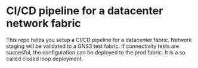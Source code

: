 # CI/CD pipeline for a datacenter network fabric
This repo helps you setup a CI/CD pipeline for a datacenter fabric. 
Network staging will be validated to a GNS3 test fabric. 
If connectivity tests are succesful, the configuration can be deployed to the prod fabric.
It is a so called closed loop deployment.
